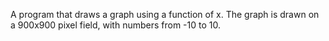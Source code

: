 A program that draws a graph using a function of x. The graph is drawn on a 900x900 pixel field, with numbers from -10 to 10. 
